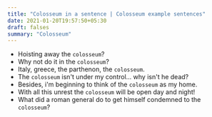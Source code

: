 ```yaml
---
title: "Colosseum in a sentence | Colosseum example sentences"
date: 2021-01-20T19:57:50+05:30
draft: falses
summary: "Colosseum"
---
```

- Hoisting away the `colosseum`?
- Why not do it in the `colosseum`?
- Italy, greece, the parthenon, the `colosseum`.
- The `colosseum` isn't under my control... why isn't he dead?
- Besides, i'm beginning to think of the `colosseum` as my home.
- With all this unrest the `colosseum` will be open day and night!
- What did a roman general do to get himself condemned to the `colosseum`?
                 
